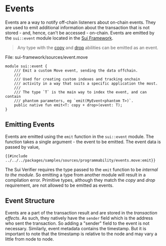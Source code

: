 # Events

Events are a way to notify off-chain listeners about on-chain events. They are used to emit additional information about the transaction that is not stored - and, hence, can't be accessed - on-chain. Events are emitted by the `sui::event` module located in the [Sui Framework](./sui-framework.md).

> Any type with the [copy](./../move-basics/copy-ability.md) and [drop](./../move-basics/drop-ability.md) abilities can be emitted as an event.

File: sui-framework/sources/event.move

```move
module sui::event {
    /// Emit a custom Move event, sending the data offchain.
    ///
    /// Used for creating custom indexes and tracking onchain
    /// activity in a way that suits a specific application the most.
    ///
    /// The type `T` is the main way to index the event, and can contain
    /// phantom parameters, eg `emit(MyEvent<phantom T>)`.
    public native fun emit<T: copy + drop>(event: T);
}
```

## Emitting Events

Events are emitted using the `emit` function in the `sui::event` module. The function takes a single argument - the event to be emitted. The event data is passed by value,

```move
{{#include ../../../packages/samples/sources/programmability/events.move:emit}}
```

The Sui Verifier requires the type passed to the `emit` function to be _internal to the module_. So emitting a type from another module will result in a compilation error. Primitive types, although they match the _copy_ and _drop_ requirement, are not allowed to be emitted as events.

## Event Structure

Events are a part of the transaction result and are stored in the _transaction effects_. As such, they natively have the `sender` field which is the address who sent the transaction. So adding a "sender" field to the event is not necessary. Similarly, event metadata contains the timestamp. But it is important to note that the timestamp is relative to the node and may vary a little from node to node.

<!-- ## Reliability -->
